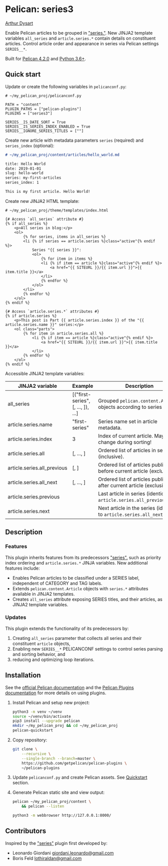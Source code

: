 # Pelican: series3
[Arthur Dysart](https://github.com/arthurdysart)

Enable Pelican articles to be grouped in ["series."](https://www.google.com/search?q=define+book+series). New JINJA2
template variables `all_series` and `article.series.*` contain details on constituent articles. Control article order
and appearance in series via Pelican settings `SERIES__*`.

Built for [Pelican 4.2.0](https://docs.getpelican.com/en/stable/changelog.html#id1) and
[Python 3.6+](https://www.python.org/downloads/release/python-360/).

## Quick start
Update or create the following variables in `pelicanconf.py`:
```python3
# ~/my_pelican_proj/pelicanconf.py

PATH = "content"
PLUGIN_PATHS = ["pelican-plugins"]
PLUGINS = ["series3"]

SERIES__IS_DATE_SORT = True
SERIES__IS_SERIES_INDEX_ENABLED = True
SERIES__IGNORE_SERIES_TITLES = [""]
```

Create new article with metadata parameters `series` (required) and `series_index` (optional):
```markdown
# ~/my_pelican_proj/content/articles/hello_world.md

title: Hello World
date: 2019-01-01
slug: hello-world
series: my-first-articles
series_index: 1

This is my first article. Hello World!
```

Create new JINJA2 HTML template:
```jinja2
# ~/my_pelican_proj/theme/templates/index.html

{# Access `all_series` attribute #}
{% if all_series %}
    <p>All series in blog:</p>
    <ol>
        {% for series, items in all_series %}
        <li {% if series == article.series %}class="active"{% endif %}>
            Series "{{ series }}":
            <ol>
                {% for item in items %}
                <li {% if item == article %}class="active"{% endif %}>
                    <a href="{{ SITEURL }}/{{ item.url }}">{{ item.title }}</a>
                </li>
                {% endfor %}
            </ol>
        </li>
        {% endfor %}
    </ol>
{% endif %}

{# Access `article.series.*` attributes #}
{% if article.series %}
    <p>This post is Part {{ article.series.index }} of the "{{ article.series.name }}" series:</p>
    <ol class="parts">
        {% for item in article.series.all %}
            <li {% if item == article %}class="active"{% endif %}>
                <a href="{{ SITEURL }}/{{ item.url }}">{{ item.title }}</a>
            </li>
        {% endfor %}
    </ol>
{% endif %}
```

Accessible JINJA2 template variables:

| JINJA2 variable             | Example                                          | Description                                                              |
|-----------------------------|--------------------------------------------------|--------------------------------------------------------------------------|
| all_series                  | [("first-series", [<Obj-1>, ..., <Obj-N>]), ...] | Grouped `pelican.content.Article` objects according to series name.      |
| article.series.name         | "first-series"                                   | Series name set in article metadata.                                     |
| article.series.index        | 3                                                | Index of current article. May change during sorting!                     |
| article.series.all          | [<Obj-1>, ..., <Obj-N>]                          | Ordered list of articles in series (inclusive).                          |
| article.series.all_previous | [<Obj-1>, <Obj-2>]                               | Ordered list of articles published before current article (exclusive).   |
| article.series.all_next     | [<Obj-4>, ..., <Obj-N>]                          | Ordered list of articles published after current article (exclusive).    |
| article.series.previous     | <Obj-2>                                          | Last article in series (identical to `article.series.all_previous[-1]`). |
| article.series.next         | <Obj-4>                                          | Next article in the series (identical to `article.series.all_next[0]`).  |


## Description

### Features
This plugin inherits features from its predecessors
["series".](https://github.com/getpelican/pelican-plugins/tree/master/series) such as priority index ordering and
`article.series.*` JINJA variables. New additional features include:

- Enables Pelican articles to be classified under a SERIES label, independent of CATEGORY and TAG labels.
- Extends `pelican.content.Article` objects with `series.*` attributes available in JINJA2 templates.
- Creates `all_series` attribute exposing SERIES titles, and their articles, as JINJA2 template variables.

### Updates
This plugin extends the functionality of its predecessors by:
1. Creating `all_series` parameter that collects all series and their constituent `article` objects,
2. Enabling new `SERIES__*` PELICANCONF settings to control series parsing and sorting behavior, and
3. reducing and optimizing loop iterations.

## Installation
See the [official Pelican documentation](https://docs.getpelican.com/en/stable/) and the
[Pelican Plugins documentation](https://github.com/getpelican/pelican-plugins#pelican-plugins)
for more details on using plugins.

1. Install Pelican and setup new project:
    ```bash
    python3 -m venv ~/venv
    source ~/venv/bin/activate
    pip3 install --upgrade pelican
    mkdir ~/my_pelican_proj && cd ~/my_pelican_proj
    pelican-quickstart
    ```

2. Copy repository:
    ```bash
    git clone \
        --recursive \
        --single-branch --branch=master \
        https://github.com/getpelican/pelican-plugins \
        ~/pelican-plugins
    ```

3. Update `pelicanconf.py` and create Pelican assets. See [Quickstart](#quick-start) section.

4. Generate Pelican static site and view output:
    ```bash
    pelican ~/my_pelican_proj/content \
        && pelican --listen
    
    python3 -m webbrowser http://127.0.0.1:8000/
    ```

## Contributors
Inspired by the ["series"](https://github.com/getpelican/pelican-plugins/tree/master/series) plugin first developed by:
- Leonardo Giordani <giordani.leonardo@gmail.com>
- Boris Feld <lothiraldan@gmail.com>

